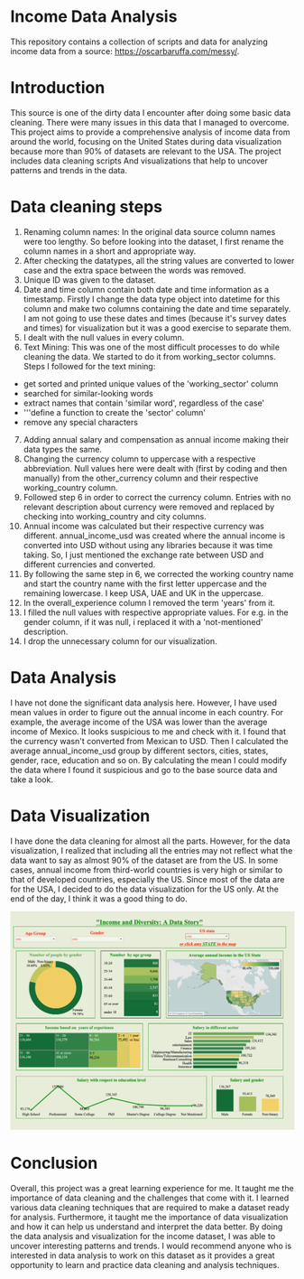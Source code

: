 # Income Data Analysis
This repository contains a collection of scripts and data for analyzing income data from a source:   https://oscarbaruffa.com/messy/.


# Introduction
This source is one of the dirty data I encounter after doing some basic data cleaning. There were many issues in this data that I managed to overcome.
This project aims to provide a comprehensive analysis of income data from around the world, focusing on the United States during data visualization because more than 90% of datasets are relevant to the USA. The project includes data cleaning scripts And visualizations that help to uncover patterns and trends in the data.



# Data cleaning steps
1. Renaming column names: In the original data source column names were too lengthy. So before looking into the dataset, I first rename the column names in a short and appropriate way. 
2. After checking the datatypes, all the string values are converted to lower case and the extra space between the words was removed. 
3. Unique ID was given to the dataset. 
5.  Date and time column contain both date and time information as a timestamp. Firstly I  change the data type object into datetime for this column
 and make two columns containing the date and time separately. I am not going to use these dates and times (because it's survey dates and times) for visualization but it was a good exercise to separate them.
6. I dealt with the null values in every column. 
6. Text Mining: This was one of the most difficult processes to do while cleaning the data. We started to do it from working_sector columns. Steps I followed for the text mining:
- get sorted and printed unique values of the 'working_sector' column
- searched for similar-looking words
-  extract names that contain 'similar word', regardless of the case'
- '''define a function to create the 'sector' column'
-  remove any special characters
7. Adding annual salary and compensation as annual income making their data types the same. 
8. Changing the currency column to uppercase with a respective abbreviation. Null values here were dealt with (first by coding and then manually) from the other_currency column and their respective working_country column.
9. Followed step 6 in order to correct the currency column. Entries with no relevant description about currency were removed and replaced by checking into working_country and city columns. 
10. Annual income was calculated but their respective currency was different. annual_income_usd was created where the annual income is converted into USD without using any libraries because it was time taking. So,  I just mentioned the exchange rate between USD and different currencies and converted. 
11. By following the same step in 6, we corrected the working country name and start the country name with the first letter uppercase and the remaining lowercase. I keep USA, UAE and UK in the uppercase.
12. In the overall_experience column I removed the term 'years' from it. 
13. I filled the null values with respective appropriate values. For e.g. in the gender column, if it was null, i replaced it with a 'not-mentioned' description. 
14. I drop the unnecessary column for our visualization. 

# Data Analysis
I have not done the significant data analysis here. However, I have used mean values in order to figure out the annual income in each country. 
For example, the average income of the USA was lower than the average income of Mexico. It looks suspicious to me and check with it. I found that the currency wasn't converted from Mexican to USD. Then I calculated the average annual_income_usd group by different sectors, cities, states, gender, race, education and so on. By calculating the mean I could modify the data where I found it suspicious and go to the base source data and take a look. 

# Data Visualization
I have done the data cleaning for almost all the parts. However, for the data visualization, I realized that including all the entries may not reflect what the data want to say as almost 90% of the dataset are from the US. In some cases, annual income from third-world countries is very high or similar to that of developed countries, especially the US. Since most of the data are for the USA, I decided to do the data visualization for the US only. At the end of the day, I think it was a good thing to do.


![My Image](sales.png)

# Conclusion
Overall, this project was a great learning experience for me. It taught me the importance of data cleaning and the challenges that come with it. I learned various data cleaning techniques that are required to make a dataset ready for analysis. Furthermore, it taught me the importance of data visualization and how it can help us understand and interpret the data better. By doing the data analysis and visualization for the income dataset, I was able to uncover interesting patterns and trends. I would recommend anyone who is interested in data analysis to work on this dataset as it provides a great opportunity to learn and practice data cleaning and analysis techniques.



